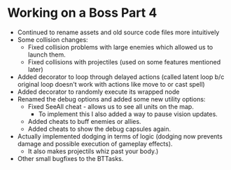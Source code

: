 # Working on a Boss Part 4
* Continued to rename assets and old source code files more intuitively
* Some collision changes:
    * Fixed collision problems with large enemies which allowed us to launch them.
    * Fixed collisions with projectiles (used on some features mentioned later)
* Added decorator to loop through delayed actions (called latent loop b/c original loop doesn't work with actions like move to or cast spell)
* Added decorator to randomly execute its wrapped node
* Renamed the debug options and added some new utility options:
    * Fixed SeeAll cheat - allows us to see all units on the map.
        * To implement this I also added a way to pause vision updates.
    * Added cheats to buff enemies or allies.
    * Added cheats to show the debug capsules again.
* Actually implemented dodging in terms of logic (dodging now prevents damage and possible execution of gameplay effects). 
    * It also makes projectils whiz past your body.)
* Other small bugfixes to the BTTasks.
